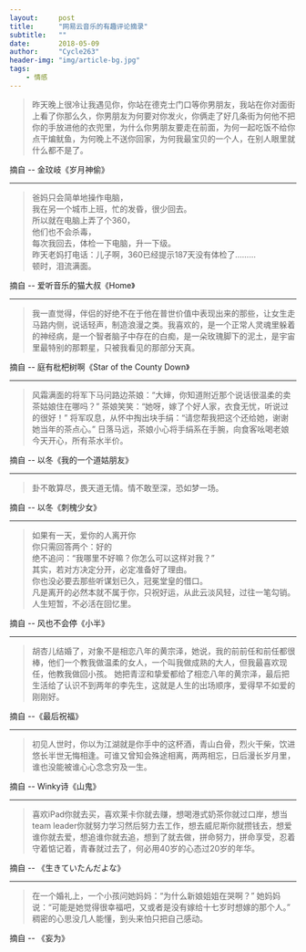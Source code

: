 ```yaml
---
layout:     post
title:      "网易云音乐的有趣评论摘录"
subtitle:   ""
date:       2018-05-09
author:     "Cycle263"
header-img: "img/article-bg.jpg"
tags:
    - 情感
---
```


> 昨天晚上很冷让我遇见你，你站在德克士门口等你男朋友，我站在你对面街上看了你那么久，你男朋友为何要对你发火，你俩走了好几条街为何他不把你的手放进他的衣兜里，为什么你男朋友要走在前面，为何一起吃饭不给你点干煸鱿鱼，为何晚上不送你回家，为何我最宝贝的一个人，在别人眼里就什么都不是了。

摘自 -- 金玟岐《岁月神偷》

***

> 爸妈只会简单地操作电脑，  
我在另一个城市上班，忙的发昏，很少回去。  
所以就在电脑上弄了个360，  
他们也不会杀毒，  
每次我回去，体检一下电脑，升一下级。  
昨天老妈打电话：儿子啊，360已经提示187天没有体检了………  
顿时，泪流满面。  

摘自 -- 爱听音乐的猫大叔《Home》

***

> 我一直觉得，伴侣的好绝不在于他在普世价值中表现出来的那些，让女生走马路内侧，说话轻声，制造浪漫之类。我喜欢的，是一个正常人灵魂里躲着的神经病，是一个智者脑子中存在的白痴，是一朵玫瑰脚下的泥土，是宇宙里最特别的那颗星，只被我看见的那部分天真。

摘自 -- 庭有枇杷树啊《Star of the County Down》

***

> 风霜满面的将军下马问路边茶娘：“大婶，你知道附近那个说话很温柔的卖茶姑娘住在哪吗？” 茶娘笑笑：“她呀，嫁了个好人家，衣食无忧，听说过的很好！” 将军叹息，从怀中掏出块手绢：“请您帮我把这个还给她，谢谢她当年的茶点心。” 日落马远，茶娘小心将手绢系在手腕，向食客吆喝老娘今天开心，所有茶水半价。

摘自 -- 以冬《我的一个道姑朋友》

***

> 卦不敢算尽，畏天道无情。情不敢至深，恐如梦一场。

摘自 -- 以冬《刺槐少女》

***

> 如果有一天，爱你的人离开你  
你只需回答两个：好的  
绝不追问：“我哪里不好嘛？你怎么可以这样对我？”  
其实，若对方决定分开，必定准备好了理由。  
你也没必要去那些听谋划已久，冠冕堂皇的借口。  
凡是离开的必然本就不属于你，只祝好运，从此云淡风轻，过往一笔勾销。  
人生短暂，不必活在回忆里。

摘自 -- 风也不会停《小半》

***

> 胡杏儿结婚了，对象不是相恋八年的黄宗泽，她说，我的前前任和前任都很棒，他们一个教我做温柔的女人，一个叫我做成熟的大人，但我最喜欢现任，他教我做回小孩。 她把青涩和挚爱都给了相恋八年的黄宗泽，最后把生活给了认识不到两年的李先生，这就是人生的出场顺序，爱得早不如爱的刚刚好。

摘自 --《最后祝福》

***

> 初见人世时，你以为江湖就是你手中的这杯酒，青山白骨，烈火干柴，饮进悠长半世无悔相逢。可谁又曾知会殊途相离，两两相忘，日后漫长岁月里，谁也没能被谁心心念念穷及一生。

摘自 -- Winky诗《山鬼》

***

> 喜欢iPad你就去买，喜欢莱卡你就去赚，想喝港式奶茶你就过口岸，想当team leader你就努力学习然后努力去工作，想去威尼斯你就攒钱去，想爱谁你就去爱，想追谁你就去追，想到了就去做，拼命努力，拼命享受，忍着守着惦记着，青春就过去了，何必用40岁的心态过20岁的年华。

摘自 -- 《生きていたんだよな》

*** 

> 在一个婚礼上，一个小孩问她妈妈：“为什么新娘姐姐在哭啊？” 她妈妈说：“可能是她觉得很幸福吧，又或者是没有嫁给十七岁时想嫁的那个人。”  稠密的心思没几人能懂，到头来怕只把自己感动。

摘自 -- 《妄为》